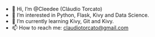 - 👋 Hi, I’m @Cleedee (Cláudio Torcato)
- 👀 I’m interested in Python, Flask, Kivy and Data Science.
- 🌱 I’m currently learning Kivy, Git and Kivy.
- 📫 How to reach me: claudiotorcato@gmail.com

<!---
Cleedee/Cleedee is a ✨ special ✨ repository because its `README.md` (this file) appears on your GitHub profile.
You can click the Preview link to take a look at your changes.
--->
